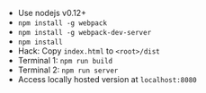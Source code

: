 * Use nodejs v0.12+
* `npm install -g webpack`
* `npm install -g webpack-dev-server`
* `npm install`
* Hack: Copy `index.html` to `<root>/dist`
* Terminal 1: `npm run build`
* Terminal 2: `npm run server`
* Access locally hosted version at `localhost:8080`
